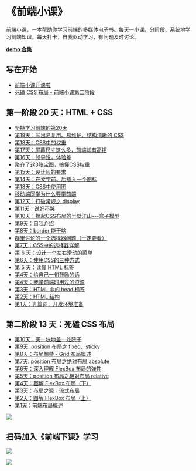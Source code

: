 # 《前端小课》
前端小课，一本帮助你学习前端的多媒体电子书。每天一小课，分阶段、系统地学习前端知识。每天打卡，自我驱动学习，有问题及时讨论。

**[demo 合集](https://github.com/lefex/FE/tree/master/%E7%AC%AC%E4%B8%80%E9%98%B6%E6%AE%B5/code)**

## 写在开始

- [前端小课开课啦](https://mp.weixin.qq.com/s/6_3hSOw5Lv4p-vxIJS1woQ)
- [死磕 CSS 布局 - 前端小课第二阶段](https://mp.weixin.qq.com/s/gtyiCDbtRRvBxOaR0DPkKg)

## 第一阶段 20 天：HTML + CSS

- [坚持学习前端的第20天](https://mp.weixin.qq.com/s/-js2txXGKUzEFEMUlF8JBg)
- [第19天：写出易复用、易维护、结构清晰的 CSS](https://mp.weixin.qq.com/s/IqqoMc967gFYfHRJoCAJhw)
- [第18天：CSS中的权重](https://mp.weixin.qq.com/s/b2f58P6P7E00RswRyuHzVQ)
- [第17天：屏幕尺寸这么多，前端却有高招](https://mp.weixin.qq.com/s/nlVmqSaUTsKKIFS2lXBg7Q)
- [第16天：领导说，体验差](https://mp.weixin.qq.com/s/CEh7LcHDqj5s5UebK5t-Vw)
- [聚齐了这3张宝图，搞懂CSS权重](https://mp.weixin.qq.com/s/wQOEMwQVdDYXpqSN7SuLcA)
- [第15天：设计师的要求](https://mp.weixin.qq.com/s/5nrVkgzfMXivl1mAEvrWyg)
- [第14天：在文字前、后插入一个图标](https://mp.weixin.qq.com/s/P03ieC4DiTuZzWRY3vDMZg)
- [第13天：CSS中使用图](https://mp.weixin.qq.com/s/16E5JnHtszJ2rMunlHFPGA)
- [移动端同学为什么要学前端](https://mp.weixin.qq.com/s/3hhPUbcMPUZp5GYjg7_Gog)
- [第12天：打破常规之 display](https://mp.weixin.qq.com/s/OZNDlCroFkK79EbqZpWr8g)
- [第11天：说好不哭](https://mp.weixin.qq.com/s/0rOCSAJjMq7N4t8U-I1gnw)
- [第10天：撑起CSS布局的半壁江山---盒子模型](https://mp.weixin.qq.com/s/lt7_v8V5g5sG1QdP4-TOFQ)
- [第9天：自我介绍](https://mp.weixin.qq.com/s/11D_PwSxll_lKUD-yzWkxQ)
- [第8天：border 能干啥](https://mp.weixin.qq.com/s/l9pLes4Q64-Yq0KtmcTWQA)
- [群里讨论的一个选择器问题（一定要看）](https://mp.weixin.qq.com/s/nS_kcIqBwO03mvF97BZCBQ)
- [第7天：CSS中的选择器详解](https://mp.weixin.qq.com/s/V00q_cJrpPoEUXD7Yxvyug)
- [第 6 天：设计一个左右滑动的菜单](https://mp.weixin.qq.com/s/hCbRtgZ9v0T9OJhJ15JAeA)
- [第6天：使用CSS的三种方式](https://mp.weixin.qq.com/s/pHy30He9hS2C4UPDGxYqlg)
- [第 5 天：读懂 HTML 标签](https://mp.weixin.qq.com/s/vvrt3zvOt8jsgaulayu5sg)
- [第4天：给自己一句鼓励的话](https://mp.weixin.qq.com/s/u1z009G2lYZK-SGFCXJhyw)
- [第4天：我学前端时用过的资源](https://mp.weixin.qq.com/s/Y5miYpQhtv4fotp0bFMJiw)
- [第3天：HTML 中的 head 标签](https://mp.weixin.qq.com/s/LMiPhxhHyOku6HTg0cBQsQ)
- [第2天：HTML 结构](https://mp.weixin.qq.com/s/7Vx2CYBPTuoHQfYsawQhzA)
- [第1天：开篇词，开发环境准备](https://mp.weixin.qq.com/s/66oU0fY502OYK9WpxiaCtA)


## 第二阶段 13 天：死磕 CSS 布局

- [第10天：买一块地盖一处院子](https://mp.weixin.qq.com/s/ZziZ9jDKGPORnV8Yv5r_lQ)
- [第9天: position 布局之 fixed、sticky](https://mp.weixin.qq.com/s/OOOrutqFKvOsY_Td-cpi4w)
- [第8天：布局翘楚 - Grid 布局概述](https://mp.weixin.qq.com/s/SJ7k23nIgMOcR2fDjOHhGg)
- [第7天: position 布局之绝对布局 absolute](https://mp.weixin.qq.com/s/UJZTjsKUC-aOo0zrNrryiQ)
- [第6天：深入理解 FlexBox 布局的弹性](https://mp.weixin.qq.com/s/XG5QeIUF-qkBAqd_jlUV9g)
- [第5天：position 布局之相对布局 relative](https://mp.weixin.qq.com/s/RFlSDGIq7ERm2CWCzpQCJQ)
- [第4天：图解 FlexBox 布局（下）](https://mp.weixin.qq.com/s/uct9apWqgznde1m2IMVgwA)
- [第3天：布局之源 - 流式布局](https://mp.weixin.qq.com/s/Ib2AnP47yuMe5HrWRyhTig)
- [第2天：图解 FlexBox 布局（上）](https://mp.weixin.qq.com/s/T-Z_8he9UxBBfL8Jb3zwtA)
- [第1天：前端布局概述](https://mp.weixin.qq.com/s/oDNuyEdgUPweSZiOWnriQA)


![](https://github.com/lefex/FE/blob/master/asset/css-layout.png)


## 扫码加入《前端下课》学习
![](https://github.com/lefex/FE/blob/master/asset/qrcode.png)

![](https://github.com/lefex/FE/blob/master/asset/1enter.png)
